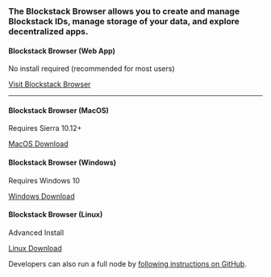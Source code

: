 ### The Blockstack Browser allows you to create and manage Blockstack IDs, manage storage of your data, and explore decentralized apps.

#### Blockstack Browser (Web App)

No install required (recommended for most users)

<a href="https://browser.blockstack.org/" class="button">Visit Blockstack Browser</a>

---

#### Blockstack Browser (MacOS)

Requires Sierra 10.12+

<a href="https://github.com/blockstack/blockstack-browser/releases/download/v0.34.1/Blockstack-for-macOS-v0.34.1.dmg" class="button">MacOS Download</a>

#### Blockstack Browser (Windows)

Requires Windows 10

<a href="https://github.com/blockstack/blockstack-browser/releases/download/v0.34.1/Blockstack-for-win10-v0.34.1.dmg.msi" class="button">Windows Download</a>

#### Blockstack Browser (Linux)

Advanced Install

<a href="https://github.com/blockstack/blockstack-browser/releases/download/v0.34.1/Blockstack-for-Linux-v0.34.1.sh" class="button">Linux Download</a>

Developers can also run a full node by [following instructions on GitHub](https://github.com/blockstack/blockstack-core).
